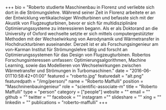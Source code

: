 +++
bio = "Roberto studierte Maschinenbau in Florenz und verliebte sich dort in die Strömungslehre. Während seiner Zeit in Florenz arbeitete er an der Entwicklung vertikalachsiger Windturbinen und befasste sich mit der Akustik von Flugzeugturbinen, bevor er sich für multidisziplinäre Optimierungssysteme zu interessieren begann. Als er als Doktorand an die University of Oxford wechselte setzte er sich mittels computergestützter Methoden mit der Wechselwirkung von Aerodynamik und Wärmetransfer in Hochdruckturbinen auseinander. Derzeit ist er als Forschungsingenieur am von-Karman Institut für Strömungslehre tätig und forscht an Optimierungssystemen für das Design von Flugzeugturbinen. Robertos Forschungsinteressen umfassen: Optimierungsalgorithmen, Machine Learning, sowie das Modellieren von Wechselwirkungen zwischen Wärmetransfer und Strömungen in Turbomaschinen."
date = "2016-06-01T10:58:42+01:00"
featured = "roberto.jpg"
featuredalt = "alt.png"
featuredpath = "/img/person/"
name = "Roberto Maffulli"
position = "Maschninenbauingenieur"
role = "scientific-associate-m"
title = "Roberto Maffulli"
type = "person"
category = ["people"]
website = ""
email = ""
github = ""
twitter = ""
facebook = ""
instagram =""
slideshare = ""
xing = ""
linkedin = ""
publications = "roberto-maffulli"
+++
